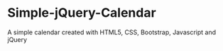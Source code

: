 # Simple-jQuery-Calendar
A simple calendar created with HTML5, CSS, Bootstrap, Javascript and jQuery

